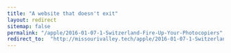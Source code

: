 ```yaml
---
title: "A website that doesn't exit"
layout: redirect
sitemap: false
permalink: "/apple/2016-01-07-1-Switzerland-Fire-Up-Your-Photocopiers"
redirect_to:  "http://missourivalley.tech/apple/2016-01-07-1-Switzerland-Fire-Up-Your-Photocopiers"
---
```

